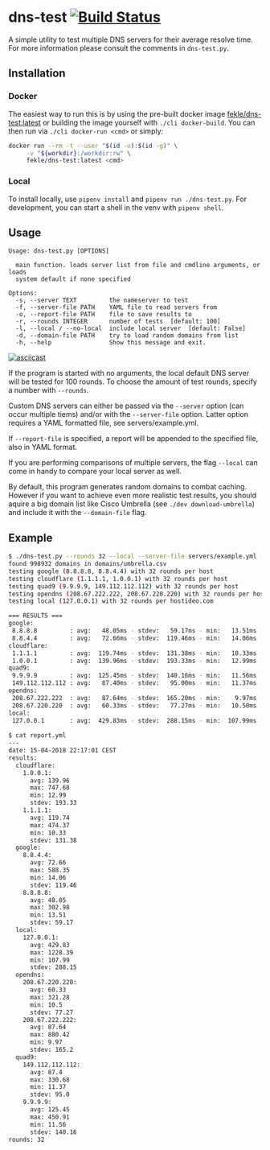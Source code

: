 # dns-test [![Build Status](https://travis-ci.org/fekle/dns-test.svg?branch=master)](https://travis-ci.org/fekle/dns-test)

A simple utility to test multiple DNS servers for their average resolve time.
For more information please consult the comments in `dns-test.py`.

## Installation

### Docker
The easiest way to run this is by using the pre-built docker image [fekle/dns-test:latest](https://hub.docker.com/r/fekle/dns-test/)
or building the image yourself with `./cli docker-build`. You can then run via `./cli docker-run <cmd>` or simply:
```bash
docker run --rm -t --user "$(id -u):$(id -g)" \
     -v "${workdir}:/workdir:rw" \
     fekle/dns-test:latest <cmd>
```
### Local
To install locally, use `pipenv install` and `pipenv run ./dns-test.py`.
For development, you can start a shell in the venv with `pipenv shell`.

## Usage
```
Usage: dns-test.py [OPTIONS]

  main function. loads server list from file and cmdline arguments, or loads
  system default if none specified

Options:
  -s, --server TEXT         the nameserver to test
  -f, --server-file PATH    YAML file to read servers from
  -o, --report-file PATH    file to save results to
  -r, --rounds INTEGER      number of tests  [default: 100]
  -l, --local / --no-local  include local server  [default: False]
  -d, --domain-file PATH    try to load random domains from list
  -h, --help                Show this message and exit.
```
[![asciicast](https://asciinema.org/a/176374.png)](https://asciinema.org/a/176374)

If the program is started with no arguments, the local default DNS server will be tested for 100 rounds.
To choose the amount of test rounds, specify a number with `--rounds`.

Custom DNS servers can either be passed via the `--server` option (can occur multiple tiems) and/or with
the `--server-file` option. Latter option requires a YAML formatted file, see servers/example.yml.

If `--report-file` is specified, a report will be appended to the specified file, also in YAML format.

If you are performing comparisons of multiple servers, the flag `--local` can come in handy to compare your local server as well.

By default, this program generates random domains to combat caching. However if you want to achieve even more realistic test results,
you should aquire a big domain list like Cisco Umbrella (see `./dev download-umbrella`) and include it with the `--domain-file` flag.

## Example
```bash
$ ./dns-test.py --rounds 32 --local --server-file servers/example.yml --domain-file domains/umbrella.csv --report-file report.yml
found 998932 domains in domains/umbrella.csv
testing google (8.8.8.8, 8.8.4.4) with 32 rounds per host
testing cloudflare (1.1.1.1, 1.0.0.1) with 32 rounds per host
testing quad9 (9.9.9.9, 149.112.112.112) with 32 rounds per host
testing opendns (208.67.222.222, 208.67.220.220) with 32 rounds per host
testing local (127.0.0.1) with 32 rounds per hostideo.com

=== RESULTS ===
google:
 8.8.8.8         : avg:   48.05ms - stdev:   59.17ms - min:   13.51ms - max:  302.98ms
 8.8.4.4         : avg:   72.66ms - stdev:  119.46ms - min:   14.06ms - max:  588.35ms
cloudflare:
 1.1.1.1         : avg:  119.74ms - stdev:  131.38ms - min:   10.33ms - max:  474.37ms
 1.0.0.1         : avg:  139.96ms - stdev:  193.33ms - min:   12.99ms - max:  747.68ms
quad9:
 9.9.9.9         : avg:  125.45ms - stdev:  140.16ms - min:   11.56ms - max:  450.91ms
 149.112.112.112 : avg:   87.40ms - stdev:   95.00ms - min:   11.37ms - max:  330.68ms
opendns:
 208.67.222.222  : avg:   87.64ms - stdev:  165.20ms - min:    9.97ms - max:  880.42ms
 208.67.220.220  : avg:   60.33ms - stdev:   77.27ms - min:   10.50ms - max:  321.28ms
local:
 127.0.0.1       : avg:  429.83ms - stdev:  288.15ms - min:  107.99ms - max: 1228.39ms
 
$ cat report.yml
---
date: 15-04-2018 22:17:01 CEST
results:
  cloudflare:
    1.0.0.1:
      avg: 139.96
      max: 747.68
      min: 12.99
      stdev: 193.33
    1.1.1.1:
      avg: 119.74
      max: 474.37
      min: 10.33
      stdev: 131.38
  google:
    8.8.4.4:
      avg: 72.66
      max: 588.35
      min: 14.06
      stdev: 119.46
    8.8.8.8:
      avg: 48.05
      max: 302.98
      min: 13.51
      stdev: 59.17
  local:
    127.0.0.1:
      avg: 429.83
      max: 1228.39
      min: 107.99
      stdev: 288.15
  opendns:
    208.67.220.220:
      avg: 60.33
      max: 321.28
      min: 10.5
      stdev: 77.27
    208.67.222.222:
      avg: 87.64
      max: 880.42
      min: 9.97
      stdev: 165.2
  quad9:
    149.112.112.112:
      avg: 87.4
      max: 330.68
      min: 11.37
      stdev: 95.0
    9.9.9.9:
      avg: 125.45
      max: 450.91
      min: 11.56
      stdev: 140.16
rounds: 32
```